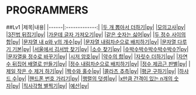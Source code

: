 PROGRAMMERS
=============
##Lv1
|제목|내용|
|------|:-------------:|
|[두 개 뽑아서 더하기]()|[py]()|
|[모의고사]()|[py]()|
|[3진법 뒤집기]()|[py]()|
|[가운데 글자 가져오기]()|[py]()|
|[같은 숫자는 싫어]()|[py]()|
|[두 정수 사이의 합]()|[py]()|
|[문자열 내 p와 y의 개수]()|[py]()|
|[문자열 내림차순으로 배치하기]()|[py]()|
|[문자열 다루기 기본]()|[py]()|
|[서울에서 김서방 찾기]()|[py]()|
|[소수 찾기]()|[py]()|
|[수박수박수박수박수박수?]()|[py]()|
|[문자열을 정수로 바꾸기]()|[py]()|
|[시저 암호]()|[py]()|
|[약수의 합]()|[py]()|
|[자릿수 더하기]()|[py]()|
|[자연수 뒤집어 배열로 만들기]()|[py]()|
|[정수 내림차순으로 배치하기]()|[py]()|
|[정수 제곱근 판별]()|[py]()|
|[제일 작은 수 제거 하기]()|[py]()|
|[짝수와 홀수]()|[py]()|
|[콜라츠 추측]()|[py]()|
|[평균 구하기]()|[py]()|
|[하샤드 수]()|[py]()|
|[핸드폰 번호 가리기]()|[py]()|
|[행렬의 덧셈]()|[py]()|
|[x만큼 간격이 있는 n개의 숫자]()|[py]()|
|[직사각형 별찍기]()|[py]()|
|[예산]()|[py]()|


